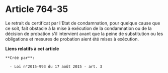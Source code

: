 # Article 764-35

Le retrait du certificat par l'Etat de condamnation, pour quelque cause que ce soit, fait obstacle à la mise à exécution de
la condamnation ou de la décision de probation s'il intervient avant que la peine de substitution ou les obligations et
mesures de probation aient été mises à exécution.

**Liens relatifs à cet article**

	**Créé par**:

	  - Loi n°2015-993 du 17 août 2015 - art. 3
